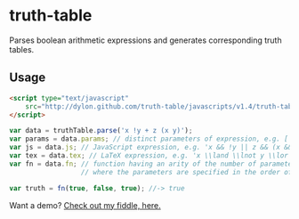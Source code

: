 truth-table
===========

Parses boolean arithmetic expressions and generates corresponding truth tables.

Usage
-----

```html
<script type="text/javascript"
	src="http://dylon.github.com/truth-table/javascripts/v1.4/truth-table.js">
</script>
```

```javascript
var data = truthTable.parse('x !y + z (x y)');
var params = data.params; // distinct parameters of expression, e.g. ['x', 'y', 'z']
var js = data.js; // JavaScript expression, e.g. 'x && !y || z && (x && y)'
var tex = data.tex; // LaTeX expression, e.g. 'x \\land \\lnot y \\lor z \\land \\left(x \\land y\\right)'
var fn = data.fn; // function having an arity of the number of parameters,
                  // where the parameters are specified in the order of params.

var truth = fn(true, false, true); //-> true
```

Want a demo?  [Check out my fiddle, here.](http://jsfiddle.net/dylon/Cmt7R/4/ "Truth Table Generator")
